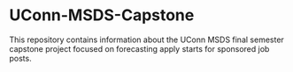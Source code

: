# UConn-MSDS-Capstone
This repository contains information about the UConn MSDS final semester capstone project focused on forecasting apply starts for sponsored job posts.
